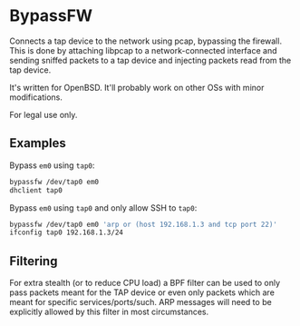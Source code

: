 BypassFW
========

Connects a tap device to the network using pcap, bypassing the firewall.  This
is done by attaching libpcap to a network-connected interface and sending
sniffed packets to a tap device and injecting packets read from the tap device.

It's written for OpenBSD.  It'll probably work on other OSs with minor
modifications.

For legal use only.

Examples
--------
Bypass `em0` using `tap0`:
```bash
bypassfw /dev/tap0 em0
dhclient tap0
```

Bypass `em0` using `tap0` and only allow SSH to `tap0`:
```bash
bypassfw /dev/tap0 em0 'arp or (host 192.168.1.3 and tcp port 22)'
ifconfig tap0 192.168.1.3/24
```

Filtering
---------
For extra stealth (or to reduce CPU load) a BPF filter can be used to only pass
packets meant for the TAP device or even only packets which are meant for 
specific services/ports/such.  ARP messages will need to be explicitly allowed
by this filter in most circumstances.
